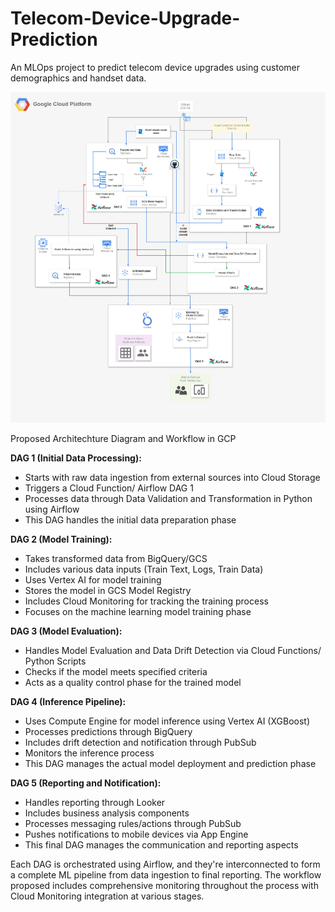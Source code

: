 # Telecom-Device-Upgrade-Prediction
An MLOps project to predict telecom device upgrades using customer demographics and handset data. 

![Architechutre Diagram](https://github.com/MLOPS-Team-7/Telecom-Device-Upgrade-Prediction/blob/main/GCP_MLOps_Diagram.jpg)

Proposed Architechture Diagram and Workflow in GCP

**DAG 1 (Initial Data Processing):**
- Starts with raw data ingestion from external sources into Cloud Storage
- Triggers a Cloud Function/ Airflow DAG 1
- Processes data through Data Validation and Transformation in Python using Airflow
- This DAG handles the initial data preparation phase

**DAG 2 (Model Training):**
- Takes transformed data from BigQuery/GCS 
- Includes various data inputs (Train Text, Logs, Train Data)
- Uses Vertex AI for model training
- Stores the model in GCS Model Registry
- Includes Cloud Monitoring for tracking the training process
- Focuses on the machine learning model training phase

**DAG 3 (Model Evaluation):**
- Handles Model Evaluation and Data Drift Detection via Cloud Functions/ Python Scripts
- Checks if the model meets specified criteria
- Acts as a quality control phase for the trained model

**DAG 4 (Inference Pipeline):**
- Uses Compute Engine for model inference using Vertex AI (XGBoost)
- Processes predictions through BigQuery
- Includes drift detection and notification through PubSub
- Monitors the inference process
- This DAG manages the actual model deployment and prediction phase

**DAG 5 (Reporting and Notification):**
- Handles reporting through Looker
- Includes business analysis components
- Processes messaging rules/actions through PubSub
- Pushes notifications to mobile devices via App Engine
- This final DAG manages the communication and reporting aspects

Each DAG is orchestrated using Airflow, and they're interconnected to form a complete ML pipeline from data ingestion to final reporting. The workflow proposed includes comprehensive monitoring throughout the process with Cloud Monitoring integration at various stages.
